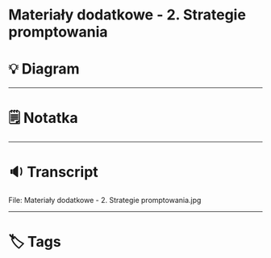# Materiały dodatkowe - 2. Strategie promptowania

# 💡 Diagram



___

# 🗒️ Notatka



___

# 🔉 Transcript
File: Materiały dodatkowe - 2. Strategie promptowania.jpg<br>


___
# 🏷️ Tags
